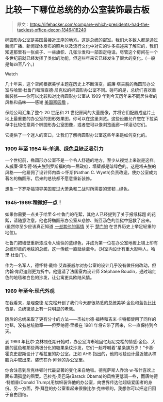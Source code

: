 # 比较一下哪位总统的办公室装饰最古板

> 原文：<https://lifehacker.com/compare-which-presidents-had-the-tackiest-office-decor-1846418240>

椭圆形办公室是美国最接近王座的地方。这是总统的密室。我们大多数人都是通过新闻广播、新闻媒体发布的照片以及流行文化中对它的许多描述来了解它的，我们知道那里有一张桌子、一些旗帜、几张沙发和一部固定电话。尽管这个房间在一个多世纪前就已经发挥了类似的功能，但这些年来它已经发生了很大的变化。(一般是每四至八个。)

Watch

几十年来，这个空间根据美学主题在历史上不断演变。威廉·塔夫脱的椭圆形办公室与哈里·杜鲁门和理查德·尼克松的椭圆形办公室不同。碰巧的是，总统们喜欢重新装修——你可以比较和对比椭圆形办公室从 1909 年到今天历年来不同居住者的风格和品味——感谢 [美国家园盾](https://www.ahs.com/home-matters/resources/the-evolution-of-the-oval-office-decor/) 。

保险公司汇集了整个 20 世纪和 21 世纪房间的大量图像，并将它们配置成这片土地上最重要的办公室的图形效果图，你可以在这里浏览。这些设置允许您在下拉菜单中比较任意两个椭圆形办公室图像，或者您可以像浏览画廊一样滚动它们。

它提供了一个迷人的窗口，让我们了解椭圆形办公室这些年来是如何变化的。

### 1909 年至 1954 年:单调、绿色且缺乏吸引力

一个世纪前，椭圆形办公室不是一个令人舒适的地方，至少从视觉上来说是这样。从威廉·霍华德·塔夫脱到罗斯福的每一届政府，墙壁都是暗绿色的。这是塔夫脱的风格——他雇佣了设计师内森·c·怀斯(Nathan C. Wyeth)负责改造，使办公室成为著名的椭圆形，后来的总统都不愿意重新装修。

想象一下罗斯福领导美国度过大萧条和二战时所需要的坚韧...绿色。

### 1945-1969:稍微好一点！

如果你需要一点关于哈里·S·杜鲁门的花絮，其他人已经提到了关于报纸标题 的花絮，请随意注意，他也将椭圆形办公室从悲惨、豌豆汤色的监狱中拯救了出来。(虽然你至少应该真正知道 [*一些*其他的事情](https://www.trumanlibrary.gov/taxonomy/term/13428) 关于 [楚门的](https://www.history.com/topics/world-war-ii/bombing-of-hiroshima-and-nagasaki) 在世界历史上举足轻重的地位)。

杜鲁门把墙壁重新漆成令人愉快的蓝绿色，并成为第一位在办公室地板上铺上印有总统印章的地毯的总统，这一传统一直延续至今。(对室内设计有重大影响人，哈里·杜鲁门)。

作为一名军人，德怀特·戴维·艾森豪威尔对办公室的设计几乎没有做任何改动，但约翰·肯尼迪则更为折中。他邀请了法国室内设计师 Stéphane Boudin，通过暗红色的地毯和白色的沙发，让公寓更具欧陆风情。

### 1969 年至今:现代外观

在我看来，是理查德·尼克松开创了我们今天都很熟悉的总统美学:金色和蓝色比比皆是，总统徽章上有一只明显的老鹰。

随后的总统采取了更有分寸的方法——杰拉尔德·福特和吉米·卡特都使用了同样的地毯，没有总统徽章——但罗纳德·里根在 1981 年将它带了回来，它一直保持到今天。

到 1993 年比尔·克林顿任期开始时，办公室清晰地回忆起尼克松的情感:金色、大胆的蓝色和那些两极分化的糖果条纹沙发，它们一起呼喊着“星条旗万岁！”卡基·霍克史密斯设计了希拉里的办公室，正如 AHS 指出的，他的地毯设计最近被从樟脑丸中取出来，装饰在乔·拜登的办公室里。

你会注意到后克林顿时代最显著的变化来自地毯。德克萨斯人乔治·w·布什喜欢上面布满孤星的图案。巴拉克·奥巴马(Barack Obama)的风格更低调一些，而唐纳德·特朗普(Donald Trump)用旗帜装饰他的办公室，向世界传达他超级爱国者的身份。另一方面，乔·拜登的办公室看起来很像比尔·克林顿的，我想你可以把这归因于自由团结。
